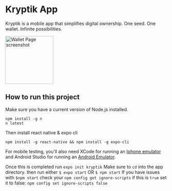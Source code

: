 # Kryptik App
Kryptik is a mobile app that simplifies digital ownership. One seed. One wallet. Infinite possibilities. 

<img src="https://jetthays.com/media/external/kryptikSearch.png" alt="Wallet Page screenshot" width="150">

## How to run this project
Make sure you have a current version of Node.js installed.
```
npm install -g n
n latest
```
Then install react native & expo cli
```
npm install -g react-native && npm install -g expo-cli
```

For mobile testing, you'll also need XCode for running an [Iphone emulator](https://developer.apple.com/xcode/) and Android Studio for running an [Android Emulator](https://developer.android.com/studio).

Once this is completed run `expo init kryptik`
Make sure to `cd` into the app directory.
then run either `$ expo start` OR `$ npm start`
If you have issues with `$npm start` check your `npm config get ignore-scripts` if this is `true` set it to false: `npm config set ignore-scripts false`
